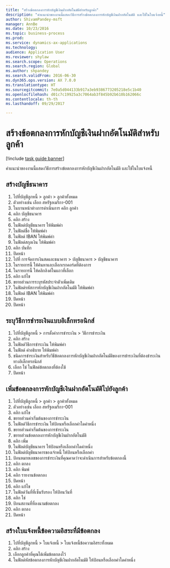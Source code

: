 ```yaml
--- 
title: "สร้างข้อตกลงการหักบัญชีเงินฝากอัตโนมัติสำหรับลูกค้า"
description: "คำแนะนำของงานนี้แสดงวิธีการสร้างข้อตกลงการหักบัญชีเงินฝากอัตโนมัติ และใช้ในใบแจ้งหนี้"
author: ShivamPandey-msft
manager: AnnBe
ms.date: 10/23/2016
ms.topic: business-process
ms.prod: 
ms.service: dynamics-ax-applications
ms.technology: 
audience: Application User
ms.reviewer: shylaw
ms.search.scope: Operations
ms.search.region: Global
ms.author: shpandey
ms.search.validFrom: 2016-06-30
ms.dyn365.ops.version: AX 7.0.0
ms.translationtype: HT
ms.sourcegitcommit: 7e0a5d044133b917a3eb9386773205218e5c1b40
ms.openlocfilehash: d01c7c19925a3c7064ab3f845b92b610b162066c
ms.contentlocale: th-th
ms.lasthandoff: 09/29/2017

---
```

# <a name="create-a-direct-debit-mandate-for-a-customer"></a>สร้างข้อตกลงการหักบัญชีเงินฝากอัตโนมัติสำหรับลูกค้า

[!include [task guide banner](../../includes/task-guide-banner.md)]

คำแนะนำของงานนี้แสดงวิธีการสร้างข้อตกลงการหักบัญชีเงินฝากอัตโนมัติ และใช้ในใบแจ้งหนี้


## <a name="create-a-bank-account"></a>สร้างบัญชีธนาคาร
1. ไปที่บัญชีลูกหนี้ > ลูกค้า > ลูกค้าทั้งหมด
2. ตัวอย่างเช่น เลือก สหรัฐอเมริกา-001
3. ในบานหน้าต่างการดำเนินการ คลิก ลูกค้า
4. คลิก บัญชีธนาคาร
5. คลิก สร้าง
6. ในฟิลด์บัญชีธนาคาร ให้พิมพ์ค่า
7. ในฟิลด์ชื่อ ให้พิมพ์ค่า 
8. ในฟิลด์ IBAN ให้พิมพ์ค่า
9. ในฟิลด์สกุลเงิน ให้พิมพ์ค่า
10. คลิก บันทึก
11. ปิดหน้า
12. ไปที่ การจัดการเงินสดและธนาคาร > บัญชีธนาคาร > บัญชีธนาคาร
13. ในรายการนี้ ให้ค้นหาและเลือกเรกคอร์ดที่ต้องการ
14. ในรายการนี้ ให้คลิกลิงค์ในแถวที่เลือก
15. คลิก แก้ไข
16. ขยายส่วนการระบุรหัสประจำตัวเพิ่มเติม
17. ในฟิลด์รหัสการหักบัญชีเงินฝากอัตโนมัติ ให้พิมพ์ค่า
18. ในฟิลด์ IBAN ให้พิมพ์ค่า
19. ปิดหน้า
20. ปิดหน้า

## <a name="define-the-electronic-payment-method"></a>ระบุวิธีการชำระเงินแบบอิเล็กทรอนิกส์
1. ไปที่บัญชีลูกหนี้ > การตั้งค่าการชำระเงิน > วิธีการชำระเงิน
2. คลิก สร้าง
3. ในฟิลด์วิธีการชำระเงิน ให้พิมพ์ค่า
4. ในฟิลด์ คำอธิบาย ให้พิมพ์ค่า
5. ชนิดการชำระเงินสำหรับวิธีข้อตกลงการหักบัญชีเงินฝากอัตโนมัติของการชำระเงินที่ต้องชำระเงินทางอิเล็กทรอนิกส์
6. เลือก ใช่ ในฟิลด์ข้อตกลงที่ต้องใช้
7. ปิดหน้า

## <a name="add-a-direct-debit-mandate-to-a-customer"></a>เพิ่มข้อตกลงการหักบัญชีเงินฝากอัตโนมัติไปยังลูกค้า
1. ไปที่บัญชีลูกหนี้ > ลูกค้า > ลูกค้าทั้งหมด
2. ตัวอย่างเช่น เลือก สหรัฐอเมริกา-001
3. คลิก แก้ไข
4. ขยายส่วนค่าเริ่มต้นของการชำระเงิน
5. ในฟิลด์วิธีการชำระเงิน ให้ป้อนหรือเลือกค่าใดค่าหนึ่ง
6. ขยายส่วนค่าเริ่มต้นของการชำระเงิน
7. ขยายส่วนข้อตกลงการหักบัญชีเงินฝากอัตโนมัติ
8. คลิก เพิ่ม
9. ในฟิลด์บัญชีธนาคาร ให้ป้อนหรือเลือกค่าใดค่าหนึ่ง
10. ในฟิลด์บัญชีธนาคารของเจ้าหนี้ ให้ป้อนหรือเลือกค่า
11. ป้อนหมายเลขของการชำระเงินที่คุณคาดว่าจะดำเนินการสำหรับข้อตกลงนี้
12. คลิก ตกลง
13. คลิก พิมพ์
14. คลิก รายงานข้อตกลง
15. ปิดหน้า
16. คลิก แก้ไข
17. ในฟิลด์วันที่ที่เซ็นรับรอง ให้ป้อนวันที่
18. คลิก ใช่
19. ป้อนสถานที่ที่ลงนามข้อตกลง
20. คลิก ตกลง
21. ปิดหน้า

## <a name="create-a-free-text-invoice-with-mandate"></a>สร้างใบแจ้งหนี้ข้อความอิสระที่มีข้อตกลง
1. ไปที่บัญชีลูกหนี้ > ใบแจ้งหนี้ > ใบแจ้งหนี้ข้อความอิสระทั้งหมด
2. คลิก สร้าง
3. เลือกลูกค้าที่คุณได้เพิ่มข้อตกลงไว้
4. ในฟิลด์หัสข้อตกลงการหักบัญชีเงินฝากอัตโนมัติ ให้ป้อนหรือเลือกค่าใดค่าหนึ่ง


